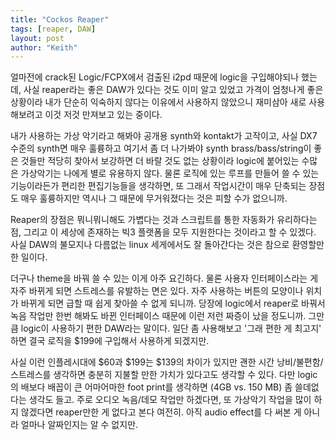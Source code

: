 ```yaml
---
title: "Cockos Reaper"
tags: [reaper, DAW]
layout: post
author: "Keith"
---
```


얼마전에 crack된 Logic/FCPX에서 검출된 i2pd 때문에 logic을 구입해야되나 했는데, 사실 reaper라는 좋은 DAW가 있다는 것도 이미 알고 있었고 가격이 엄청나게 좋은 상황이라 내가 단순히 익숙하지 않다는 이유에서 사용하지 않았으니 재미삼아 새로 사용해보려고 이것 저것 만져보고 있는 중이다.

내가 사용하는 가상 악기라고 해봐야 공개용 synth와 kontakt가 고작이고, 사실 DX7 수준의 synth면 매우 훌륭하고 여기서 좀 더 나가봐야 synth brass/bass/string이 좋은 것들만 적당히 찾아서 보강하면 더 바랄 것도 없는 상황이라 logic에 붙어있는 수많은 가상악기는 나에게 별로 유용하지 않다. 물론 로직에 있는 루프를 만들어 쓸 수 있는 기능이라든가 편리한 편집기능들을 생각하면, 또 그래서 작업시간이 매우 단축되는 장점도 매우 훌륭하지만 역시나 그 때문에 무거워졌다는 것은 피할 수가 없으니까.

Reaper의 장점은 뭐니뭐니해도 가볍다는 것과 스크립트를 통한 자동화가 유리하다는 점, 그리고 이 세상에 존재하는 빅3 플랫폼을 모두 지원한다는 것이라고 할 수 있겠다. 사실 DAW의 불모지나 다름없는 linux 세게에서도 잘 돌아간다는 것은 참으로 환영할만한 일이다. 

더구나 theme을 바꿔 쓸 수 있는 이게 아주 요긴하다. 물론 사용자 인터페이스라는 게 자주 바뀌게 되면 스트레스를 유발하는 면은 있다. 자주 사용하는 버튼의 모양이나 위치가 바뀌게 되면 급할 때 쉽게 찾아쓸 수 없게 되니까. 당장에 logic에서 reaper로 바꿔서 녹음 작업만 한번 해봐도 바뀐 인터페이스 때문에 이런 저런 짜증이 났을 정도니까. 그만큼 logic이 사용하기 편한 DAW라는 말이다. 일단 좀 사용해보고 '그래 편한 게 최고지' 하면 결국 로직을 $199에 구입해서 사용하게 되겠지만. 

사실 이런 인플레시대에 $60과 $199는 $139의 차이가 있지만 괜한 시간 낭비/불편함/스트레스를 생각하면 충분히 지불할 만한 가치가 있다고도 생각할 수 있다. 다만 logic의 배보다 배꼽이 큰 어마어마한 foot print를 생각하면 (4GB vs. 150 MB) 좀 쓸데없다는 생각도 들고. 주로 오디오 녹음/데모 작업만 하겠다면, 또 가상악기 작업을 많이 하지 않겠다면 reaper만한 게 없다고 본다 여전히. 아직 audio effect를 다 써본 게 아니라 얼마나 알짜인지는 알 수 없지만.
